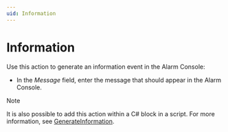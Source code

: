 ```yaml
---
uid: Information
---
```


# Information

Use this action to generate an information event in the Alarm Console:

- In the *Message* field, enter the message that should appear in the Alarm Console.

> [!NOTE]
> It is also possible to add this action within a C# block in a script. For more information, see [GenerateInformation](xref:Skyline.DataMiner.Automation.Engine#Skyline_DataMiner_Automation_Engine_GenerateInformation_System_String_).
